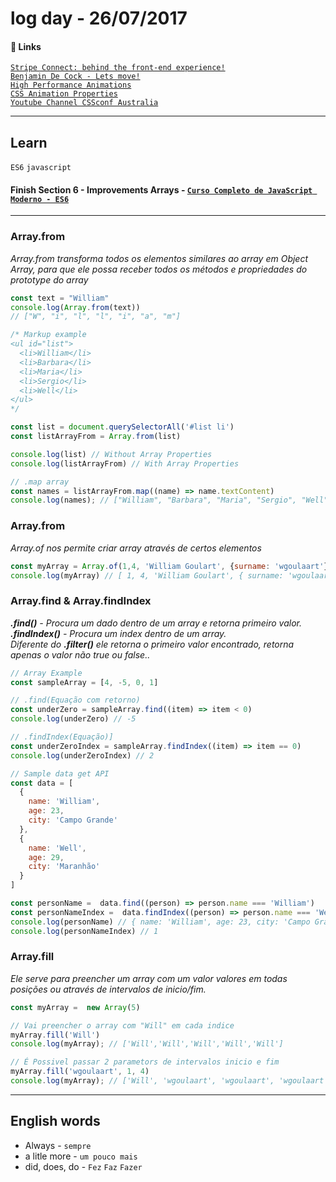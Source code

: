 # log day - 26/07/2017

#### 🔗 Links

[`Stripe Connect: behind the front-end experience!`](https://stripe.com/blog/connect-front-end-experience)  
[`Benjamin De Cock - Lets move!`](https://www.youtube.com/watch?v=J6wUmQDQBkw)  
[`High Performance Animations`](https://www.html5rocks.com/en/tutorials/speed/high-performance-animations/)  
[`CSS Animation Properties`](http://oli.jp/2010/css-animatable-properties/)  
[`Youtube Channel CSSconf Australia`](https://www.youtube.com/channel/UCaitlwoIzU4HIkkRgmpDO8w)  
___

## Learn
`ES6` `javascript`
#### Finish Section 6 - Improvements Arrays - [`Curso Completo de JavaScript Moderno - ES6`](https://www.udemy.com/curso-completo-de-javascript-moderno-es6/)
___
### Array.from
_Array.from transforma todos os elementos similares ao array em Object Array, para que ele possa receber todos os métodos e propriedades do prototype do array_

```javascript
const text = "William"
console.log(Array.from(text))
// ["W", "i", "l", "l", "i", "a", "m"]

/* Markup example
<ul id="list">  
  <li>William</li>  
  <li>Barbara</li>  
  <li>Maria</li>  
  <li>Sergio</li>  
  <li>Well</li>  
</ul>  
*/

const list = document.querySelectorAll('#list li')
const listArrayFrom = Array.from(list)

console.log(list) // Without Array Properties
console.log(listArrayFrom) // With Array Properties

// .map array
const names = listArrayFrom.map((name) => name.textContent)
console.log(names); // ["William", "Barbara", "Maria", "Sergio", "Well"]
```

### Array.from
_Array.of nos permite criar array através de certos elementos_

```javascript
const myArray = Array.of(1,4, 'William Goulart', {surname: 'wgoulaart'})
console.log(myArray) // [ 1, 4, 'William Goulart', { surname: 'wgoulaart' } ]
```

### Array.find & Array.findIndex
_**.find()** - Procura um dado dentro de um array e retorna primeiro valor.  
  **.findIndex()** - Procura um index dentro de um array.  
Diferente do **.filter()** ele retorna o primeiro valor encontrado,
  retorna apenas o valor não true ou false.._

```javascript
// Array Example
const sampleArray = [4, -5, 0, 1]

// .find(Equação com retorno)
const underZero = sampleArray.find((item) => item < 0)
console.log(underZero) // -5

// .findIndex(Equação)]
const underZeroIndex = sampleArray.findIndex((item) => item == 0)
console.log(underZeroIndex) // 2
```

```javascript
// Sample data get API
const data = [
  {
    name: 'William',
    age: 23,
    city: 'Campo Grande'
  },
  {
    name: 'Well',
    age: 29,
    city: 'Maranhão'
  }
]

const personName =  data.find((person) => person.name === 'William')
const personNameIndex =  data.findIndex((person) => person.name === 'Well')
console.log(personName) // { name: 'William', age: 23, city: 'Campo Grande' }
console.log(personNameIndex) // 1
```

### Array.fill
_Ele serve para preencher um array com um valor valores em todas posições ou através de intervalos de inicio/fim._

```javascript   
const myArray =  new Array(5)

// Vai preencher o array com "Will" em cada indice
myArray.fill('Will')
console.log(myArray); // ['Will','Will','Will','Will','Will']

// É Possivel passar 2 parametors de intervalos inicio e fim
myArray.fill('wgoulaart', 1, 4)
console.log(myArray); // ['Will', 'wgoulaart', 'wgoulaart', 'wgoulaart', 'Will']]
```
___

## English words
- Always - `sempre`
- a litle more - `um pouco mais`
- did, does, do - `Fez` `Faz` `Fazer`
